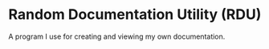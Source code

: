 # Random Documentation Utility (RDU)

A program I use for creating and viewing my own documentation.